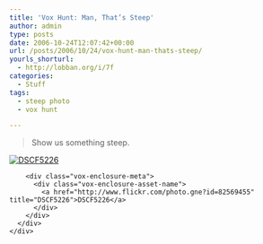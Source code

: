 ```yaml
---
title: 'Vox Hunt: Man, That’s Steep'
author: admin
type: posts
date: 2006-10-24T12:07:42+00:00
url: /posts/2006/10/24/vox-hunt-man-thats-steep/
yourls_shorturl:
  - http://lobban.org/i/7f
categories:
  - Stuff
tags:
  - steep photo
  - vox hunt

---
```

> Show us something steep. 

<div class="vox-enclosure vox-enclosure-center vox-enclosure-large vox-photo-enclosure">
  <div class="vox-enclosure-inner">
    <div class="vox-enclosure-list">
      <div class="vox-enclosure-item vox-photo-asset vox-last">
        <div class="vox-enclosure-image">
          <a href="http://www.flickr.com/photo.gne?id=82569455" title="DSCF5226"><img alt="DSCF5226" class="asset asset-image at-xid-6a01348743f8e2970c0133f423d99f970b" src="http://nonimage.typepad.com/.a/6a01348743f8e2970c0133f423d99f970b-320pi" /></a>
        </div>
        
        <div class="vox-enclosure-meta">
          <div class="vox-enclosure-asset-name">
            <a href="http://www.flickr.com/photo.gne?id=82569455" title="DSCF5226">DSCF5226</a>
          </div>
        </div>
      </div>
    </div>
  </div>
</div>

<div>
</div>